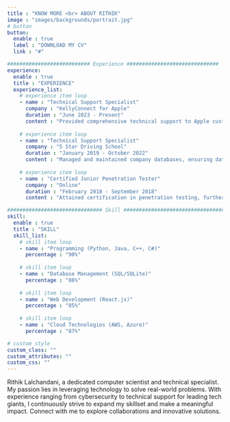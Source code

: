 ```yaml
---
title : "KNOW MORE <br> ABOUT RITHIK"
image : "images/backgrounds/portrait.jpg"
# button
button:
  enable : true
  label : "DOWNLOAD MY CV"
  link : "#"

########################### Experience ##############################
experience:
  enable : true
  title : "EXPERIENCE"
  experience_list:
    # experience item loop
    - name : "Technical Support Specialist"
      company : "KellyConnect for Apple"
      duration : "June 2023 - Present"
      content : "Provided comprehensive technical support to Apple customers, ensuring efficient resolution of hardware and software issues. Contributed to enhancing overall functionality and user experience for Apple products."
      
    # experience item loop
    - name : "Technical Support Specialist"
      company : "5 Star Driving School"
      duration : "January 2019 - October 2022"
      content : "Managed and maintained company databases, ensuring data integrity and optimal operational efficiency. Designed, tested, and implemented applications tailored to the unique needs of the driving school industry."
      
    # experience item loop
    - name : "Certified Junior Penetration Tester"
      company : "Online"
      duration : "February 2018 - September 2018"
      content : "Attained certification in penetration testing, further enhancing skills in cybersecurity and threat assessment."

############################### Skill #################################
skill:
  enable : true
  title : "SKILL"
  skill_list:
    # skill item loop
    - name : "Programming (Python, Java, C++, C#)"
      percentage : "90%"
      
    # skill item loop
    - name : "Database Management (SQL/SQLite)"
      percentage : "88%"
      
    # skill item loop
    - name : "Web Development (React.js)"
      percentage : "85%"
      
    # skill item loop
    - name : "Cloud Technologies (AWS, Azure)"
      percentage : "87%"

# custom style
custom_class: "" 
custom_attributes: "" 
custom_css: ""
---
```


Rithik Lalchandani, a dedicated computer scientist and technical specialist. My passion lies in leveraging technology to solve real-world problems. With experience ranging from cybersecurity to technical support for leading tech giants, I continuously strive to expand my skillset and make a meaningful impact. Connect with me to explore collaborations and innovative solutions.
